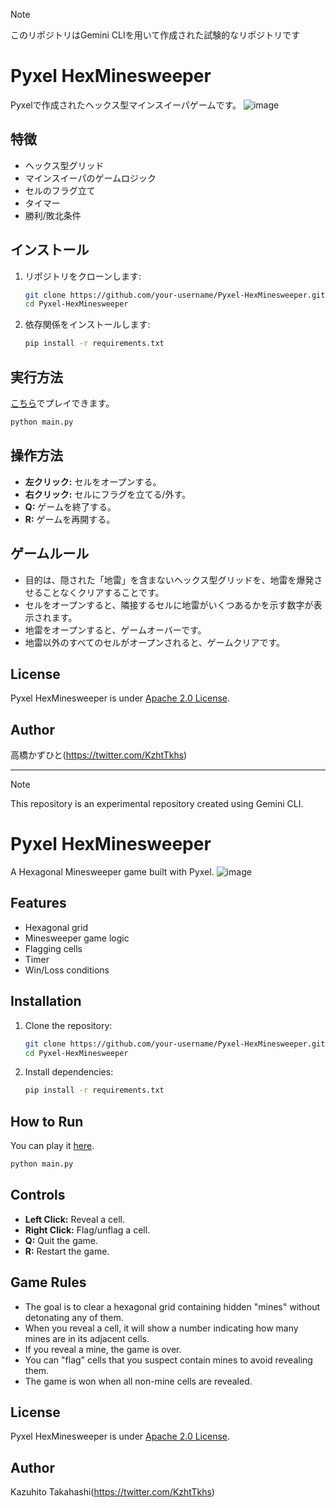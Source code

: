 <!-- This README.md was generated by Gemini CLI. -->
> [!NOTE]
> このリポジトリはGemini CLIを用いて作成された試験的なリポジトリです

# Pyxel HexMinesweeper

Pyxelで作成されたヘックス型マインスイーパゲームです。
![image](https://github.com/user-attachments/assets/73eb78ef-b0e7-4668-8a51-444f536bd3dd)

## 特徴

- ヘックス型グリッド
- マインスイーパのゲームロジック
- セルのフラグ立て
- タイマー
- 勝利/敗北条件

## インストール

1.  リポジトリをクローンします:
    ```bash
    git clone https://github.com/your-username/Pyxel-HexMinesweeper.git
    cd Pyxel-HexMinesweeper
    ```

2.  依存関係をインストールします:
    ```bash
    pip install -r requirements.txt
    ```

## 実行方法

[こちら](https://kazuhito00.github.io/Pyxel-HexMinesSweeper/)でプレイできます。

```bash
python main.py
```

## 操作方法

-   **左クリック:** セルをオープンする。
-   **右クリック:** セルにフラグを立てる/外す。
-   **Q:** ゲームを終了する。
-   **R:** ゲームを再開する。

## ゲームルール

-   目的は、隠された「地雷」を含まないヘックス型グリッドを、地雷を爆発させることなくクリアすることです。
-   セルをオープンすると、隣接するセルに地雷がいくつあるかを示す数字が表示されます。
-   地雷をオープンすると、ゲームオーバーです。
-   地雷以外のすべてのセルがオープンされると、ゲームクリアです。

## License 
Pyxel HexMinesweeper is under [Apache 2.0 License](LICENSE).

## Author
高橋かずひと(https://twitter.com/KzhtTkhs)

---
> [!NOTE]
> This repository is an experimental repository created using Gemini CLI.

# Pyxel HexMinesweeper

A Hexagonal Minesweeper game built with Pyxel.
![image](https://github.com/user-attachments/assets/73eb78ef-b0e7-4668-8a51-444f536bd3dd)

## Features

- Hexagonal grid
- Minesweeper game logic
- Flagging cells
- Timer
- Win/Loss conditions

## Installation

1.  Clone the repository:
    ```bash
    git clone https://github.com/your-username/Pyxel-HexMinesweeper.git
    cd Pyxel-HexMinesweeper
    ```

2.  Install dependencies:
    ```bash
    pip install -r requirements.txt
    ```

## How to Run

You can play it [here](https://kazuhito00.github.io/Pyxel-HexMinesSweeper/).

```bash
python main.py
```

## Controls

-   **Left Click:** Reveal a cell.
-   **Right Click:** Flag/unflag a cell.
-   **Q:** Quit the game.
-   **R:** Restart the game.

## Game Rules

-   The goal is to clear a hexagonal grid containing hidden "mines" without detonating any of them.
-   When you reveal a cell, it will show a number indicating how many mines are in its adjacent cells.
-   If you reveal a mine, the game is over.
-   You can "flag" cells that you suspect contain mines to avoid revealing them.
-   The game is won when all non-mine cells are revealed.

## License 
Pyxel HexMinesweeper is under [Apache 2.0 License](LICENSE).

## Author
Kazuhito Takahashi(https://twitter.com/KzhtTkhs)
